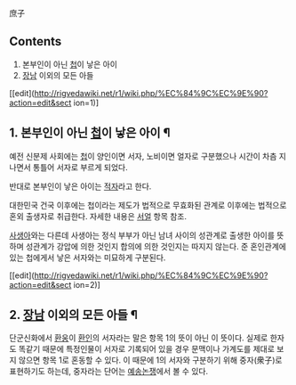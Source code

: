 庶子

## Contents

    

1. 본부인이 아닌 [첩](%EC%B2%A9.md)이 낳은 아이 
2. [장남](%EC%9E%A5%EB%82%A8.md) 이외의 모든 아들 

[[edit](http://rigvedawiki.net/r1/wiki.php/%EC%84%9C%EC%9E%90?action=edit&sect
ion=1)]

## 1. 본부인이 아닌 [첩](%EC%B2%A9.md)이 낳은 아이 ¶

예전 신분제 사회에는 [첩](%EC%B2%A9.md)이 양인이면 서자, 노비이면 얼자로 구분했으나 시간이 차츰 지나면서 통틀어 서자로
부르게 되었다.

  

반대로 본부인이 낳은 아이는 [적자](%EC%A0%81%EC%9E%90.md)라고 한다.

  

대한민국 건국 이후에는 첩이라는 제도가 법적으로 무효화된 관계로 이후에는 법적으로 혼외 출생자로 취급한다. 자세한 내용은
[서얼](%EC%84%9C%EC%96%BC.md) 항목 참조.

  

[사생아](%EC%82%AC%EC%83%9D%EC%95%84.md)와는 다른데 사생아는 정식 부부가 아닌 남녀 사이의 성관계로 출생한
아이를 뜻하며 성관계가 강압에 의한 것인지 합의에 의한 것인지는 따지지 않는다. 준 혼인관계에 있는 첩에게서 낳은 서자와는 미묘하게
구분된다.

  

[[edit](http://rigvedawiki.net/r1/wiki.php/%EC%84%9C%EC%9E%90?action=edit&sect
ion=2)]

## 2. [장남](%EC%9E%A5%EB%82%A8.md) 이외의 모든 아들 ¶

단군신화에서 [환웅](%ED%99%98%EC%9B%85.md)이 [환인](%ED%99%98%EC%9D%B8.md)의 서자라는 말은
항목 1의 뜻이 아닌 이 뜻이다. 실제로 한자도 똑같기 때문에 특정인물이 서자로 기록되어 있을 경우 문맥이나 가계도를 제대로 보지 않으면
항목 1로 혼동할 수 있다. 이 때문에 1의 서자와 구분하기 위해 중자(衆子)로 표현하기도 하는데, 중자라는 단어는
[예송논쟁](%EC%98%88%EC%86%A1%EB%85%BC%EC%9F%81.md)에서 볼 수 있다.

